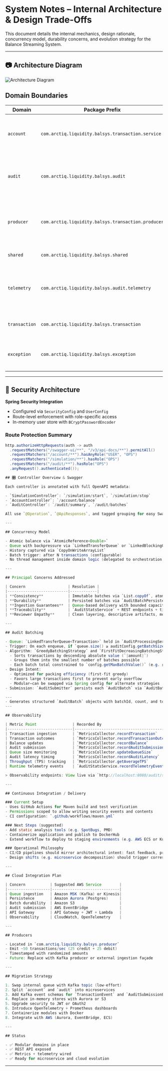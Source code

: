 # System Notes – Internal Architecture & Design Trade-Offs

This document details the internal mechanics, design rationale, concurrency model, durability concerns, and evolution strategy for the Balance Streaming System.

---

## 📷 Architecture Diagram

![Architecture Diagram](system-architecture.png)

## Domain Boundaries

| Domain      | Package Prefix                                      | Notes                                                                  |
|-------------|-----------------------------------------------------|------------------------------------------------------------------------|
| `account`   | `com.arctiq.liquidity.balsys.transaction.service`   | Applies transactions and computes running balance                      |
| `audit`     | `com.arctiq.liquidity.balsys.audit`                 | Forms and persists audit batches via pluggable batching strategies     |
| `producer`  | `com.arctiq.liquidity.balsys.transaction.producer`  | Streams credit/debit transactions via orchestrated simulation loops    |
| `shared`    | `com.arctiq.liquidity.balsys.shared`                | Common domain utilities                                                |
| `telemetry` | `com.arctiq.liquidity.balsys.audit.telemetry`       | Runtime metrics, audit stats, transaction outcomes, and latency charts |
| `transaction`| `com.arctiq.liquidity.balsys.transaction`          | Domain model, validation, records                                      |
| `exception` | `com.arctiq.liquidity.balsys.exception`             | Global mappers and safe exception handling                             |

---

## 🔐 Security Architecture

**Spring Security Integration**
- Configured via `SecurityConfig` and `UserConfig`
- Route-level enforcement with role-specific access
- In-memory user store with `BCryptPasswordEncoder`

### Route Protection Summary

```java
http.authorizeHttpRequests(auth -> auth
  .requestMatchers("/swagger-ui/**", "/v3/api-docs/**").permitAll()
  .requestMatchers("/account/**").hasAnyRole("USER", "OPS")
  .requestMatchers("/simulation/**").hasRole("OPS")
  .requestMatchers("/audit/**").hasRole("OPS")
  .anyRequest().authenticated());

## 🎛️ Controller Overview & Swagger

Each controller is annotated with full OpenAPI metadata:

- `SimulationController`: `/simulation/start`, `/simulation/stop`
- `AccountController`: `/account/balance`
- `AuditController`: `/audit/summary`, `/audit/batches`

All use `@Operation`, `@ApiResponses`, and tagged grouping for easy Swagger navigation.

---

## Concurrency Model

- Atomic balance via `AtomicReference<Double>`
- Queue with backpressure via `LinkedTransferQueue` or `LinkedBlockingQueue`
- History captured via `CopyOnWriteArrayList`
- Batch trigger: after N transactions (configurable)
- No thread management inside domain logic (delegated to orchestration service)

---

## Principal Concerns Addressed

| Concern                   | Resolution |
|---------------------------|------------|
| **Consistency**           | Immutable batches via `List.copyOf`, atomic balance updates |
| **Durability**            | Persisted batches via `AuditBatchPersistence`; swappable with Aurora or S3 |
| **Ingestion Guarantees**  | Queue-based delivery with bounded capacity; future Kafka swap |
| **Traceability**          | `AuditStatsService` + REST endpoints + timestamped telemetry |
| **Reviewer Empathy**      | Clean layering, descriptive artifacts, modular naming |

---

## Audit Batching

- Queue: `LinkedTransferQueue<Transaction>` held in `AuditProcessingService` (audit package)  
- Trigger: On each enqueue, if `queue.size() ≥ auditConfig.getBatchSize()` (1 000), start batch formation  
- Algorithm: `GreedyBatchingStrategy` and `FirstFitDecreasingBatchingStrategy` (implements `BatchingStrategy`)
  - Sorts transactions by descending absolute value (`|amount|`)
  - Groups them into the smallest number of batches possible
  - Each batch total constrained to `config.getMaxBatchValue()` (e.g. £1,000,000) 
- Design Intent:
  - Optimized for packing efficiency (first-fit greedy)
  - Favors large transactions first to prevent early overflow
  - Modular—can be swapped via Spring config for alternate strategies
- Submission: `AuditSubmitter` persists each `AuditBatch` via `AuditBatchPersistence` then forwards to external audit via `AuditNotifier`  

---
- Generates structured `AuditBatch` objects with batchId, count, and total
---

## Observability

| Metric Point                | Recorded By                                    |
|-----------------------------|------------------------------------------------|
| Transaction ingestion       | `MetricsCollector.recordTransaction`           |
| Transaction outcomes        | `MetricsCollector.recordTransactionOutcome`    |
| Balance updates             | `MetricsCollector.recordBalance`               |
| Audit submission            | `MetricsCollector.recordAuditSubmission`       |
| Queue size monitoring       | `MetricsCollector.updateQueueSize`             |
| Audit latency timing        | `MetricsCollector.recordAuditLatency`          |
| Throughput (TPS) tracking   | `MetricsCollector.getAverageTPS`               |
| Runtime telemetry events    | `AuditStatsService.recordTelemetryEvent`       |

> Observability endpoints: View live via `http://localhost:8080/audit/summary`

---

## Continuous Integration / Delivery

### Current Setup
- Uses GitHub Actions for Maven build and test verification
- Permissions scoped to allow writing security events and contents
- CI configuration: `.github/workflows/maven.yml`

### Next Steps (suggested)
- Add static analysis tools (e.g. SpotBugs, PMD)
- Containerize application and publish to DockerHub
- Extend workflow to deploy to staging environments (e.g. AWS ECS or Kubernetes)

### Operational Philosophy
- CI/CD pipelines should mirror architectural intent: fast feedback, production parity, and measurable health.
- Design shifts (e.g. microservice decomposition) should trigger corresponding CI/CD evolution.

---

## Cloud Integration Plan

| Concern           | Suggested AWS Service        |
|-------------------|------------------------------|
| Queue ingestion   | Amazon MSK (Kafka) or Kinesis|
| Persistence       | Amazon Aurora (Postgres)     |
| Batch durability  | Amazon S3                    |
| Audit submission  | AWS EventBridge              |
| API Gateway       | API Gateway + JWT + Lambda   |
| Observability     | CloudWatch, OpenTelemetry    |

---

## Producers

- Located in `com.arctiq.liquidity.balsys.producer`
- Emit ~50 transactions/sec (25 credit + 25 debit)
- Timestamped with randomized amounts
- Future: Replace with Kafka producer or external ingestion façade

---

## Migration Strategy

1. Swap internal queue with Kafka topic (low-effort)
2. Split `account` and `audit` into microservices
3. Add Kafka event schemas for `TransactionEvent` and `AuditSubmissionEvent`
4. Replace in-memory stores with Aurora or S3
5. Upgrade security to JWT or OAuth2
6. Introduce OpenTelemetry + Prometheus dashboards
7. Containerize modules with Docker
8. Integrate with AWS (Aurora, EventBridge, ECS)

---

## Status

- ✅ Modular domains in place
- ✅ REST API exposed
- ✅ Metrics + telemetry wired
- ✅ Ready for microservice and cloud evolution
```

---
